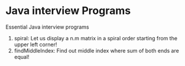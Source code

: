 # Java interview Programs
Essential Java interview programs

1) spiral: Let us display a n.m matrix in a spiral order starting from the upper left corner!
2) findMiddleIndex: Find out middle index where sum of both ends are equal!

